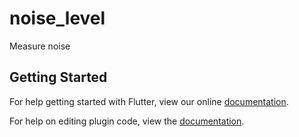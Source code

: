 # noise_level

Measure noise

## Getting Started

For help getting started with Flutter, view our online
[documentation](https://flutter.io/).

For help on editing plugin code, view the [documentation](https://flutter.io/developing-packages/#edit-plugin-package).
